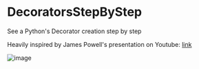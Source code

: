 # DecoratorsStepByStep
See a Python's Decorator creation step by step

Heavily inspired by James Powell's presentation on Youtube: [link](https://www.youtube.com/watch?v=cKPlPJyQrt4&t=3754s)

![image](https://github.com/user-attachments/assets/4dc0184f-4fb9-4fe1-b3b5-d598b424e38c)
